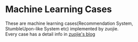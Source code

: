 Machine Learning Cases
====================

These are machine learning cases(Recommendation System, StumbleUpon-like System etc) implemented by zuojie.   
Every case has a detail info in [zuojie's blog](http://zuojie.github.io/)
